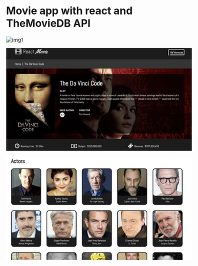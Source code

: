 # Movie app with react and TheMovieDB API

![img1](src/components/images/img1.png)

![img2](src/components/images/img2.png)

![img3](src/components/images/img3.png)